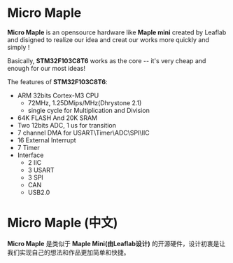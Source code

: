 # Micro Maple

**Micro Maple** is an opensource hardware like **Maple mini** created by Leaflab and disigned to realize our idea and creat our works more quickly and simply ! 

Basically, **STM32F103C8T6** works as the core -- it's very cheap and enough for our most ideas!

The features of **STM32F103C8T6**:

- ARM 32bits Cortex-M3 CPU
  - 72MHz, 1.25DMips/MHz(Dhrystone 2.1)
  - single cycle for Multiplication and Division
- 64K FLASH And 20K SRAM
- Two 12bits ADC, 1 us for transition
- 7 channel DMA for USART\Timer\ADC\SPI\IIC
- 16 External Interrupt
- 7 Timer
- Interface
  - 2 IIC
  - 3 USART
  - 3 SPI
  - CAN
  - USB2.0

# Micro Maple (中文)

**Micro Maple** 是类似于 **Maple Mini(由Leaflab设计)** 的开源硬件，设计初衷是让我们实现自己的想法和作品更加简单和快捷。

